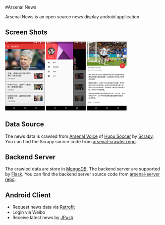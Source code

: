 #Arsenal News

Arsenal News is an open source news display android application.


## Screen Shots
<img src="./ScreenShot/main.png" width="128" height="222">
<img src="./ScreenShot/menu.png" width="128" height="222">
<img src="./ScreenShot/detail.png" width="128" height="222">

## Data Source
The news data is crawled from [Arsenal Voice](http://voice.hupu.com/o/arsenal) of [Hupu Soccer](https://soccer.hupu.com/) by [Scrapy](https://scrapy.org/).
You can find the Scrapy source code from [arsenal-crawler repo](https://github.com/lichuan0217/arsenal-crawler).


## Backend Server
The crawled data are store in [MongoDB](https://www.mongodb.com/). The backend server are supported by [Flask](http://flask.pocoo.org/).
You can find the backend server source code from [arsenal-server repo](https://github.com/lichuan0217/arsenal-server).

## Android Client

- Request news data via [Retrofit](http://square.github.io/retrofit/)
- Login via Weibo
- Receive latest news by [JPush](https://www.jiguang.cn/push)
